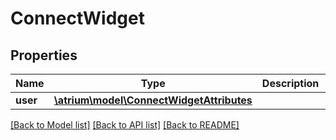 # ConnectWidget

## Properties
Name | Type | Description | Notes
------------ | ------------- | ------------- | -------------
**user** | [**\atrium\model\ConnectWidgetAttributes**](ConnectWidgetAttributes.md) |  | [optional] 

[[Back to Model list]](../README.md#documentation-for-models) [[Back to API list]](../README.md#documentation-for-api-endpoints) [[Back to README]](../README.md)


